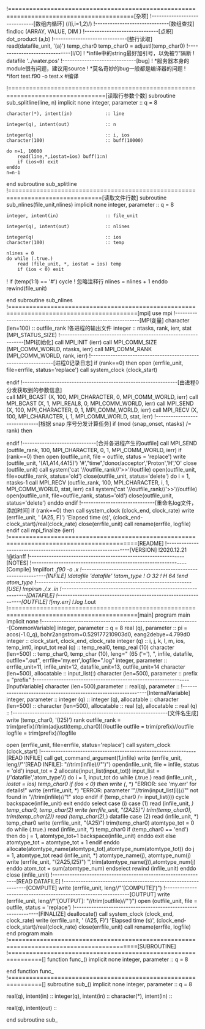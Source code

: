 !=========================================================================================[杂项]
!------------------------------[数组内循环]
(/(i,i=1,2)/)
!------------------------------[数组查找]
findloc (ARRAY, VALUE, DIM )
!------------------------------[点积]
dot_product (a,b)
!------------------------------[整行读取]
read(datafile_unit, '(a)') temp_char0
temp_char0 = adjustl(temp_char0)
!------------------------------[I/O]
!	*infile中的string最好加引号，以免被“/”隔断
!	datafile       '../water.pos'
!------------------------------[bug]
!	*服务器本身的module很有问题，建议用source
!	*莫名奇妙的bug一般都是编译器的问题
!	*ifort test.f90 -o test.x #编译


!=================================================================================[读取行参数个数]
subroutine sub_splitline(line, n)
    implicit none
    integer, parameter                  :: q = 8
    
    character(*), intent(in)            :: line
    
    integer(q), intent(out)             :: n
    
    integer(q)                          :: i, ios
    character(100)                      :: buff(10000)
    
    do n=1, 10000
        read(line,*,iostat=ios) buff(1:n)
        if (ios<0) exit
    enddo
    n=n-1

end subroutine sub_splitline    
!================================================================================[读取文件行数]
subroutine sub_nlines(file_unit,nlines)
    implicit none
    integer, parameter                  :: q = 8
    
    integer, intent(in)                 :: file_unit
    
    integer(q), intent(out)             :: nlines
    
    integer(q)                          :: ios
    character(100)                      :: temp

    nlines = 0
    do while (.true.)
        read (file_unit, *, iostat = ios) temp
        if (ios < 0) exit
!        if (temp(1:1) == '#') cycle    ! 忽略注释行
        nlines = nlines + 1
    enddo
    rewind(file_unit)
    
end subroutine sub_nlines
!==========================================================================================[mpi]
use mpi
!---------------------------------------------------------------[MPI变量]
character (len=100)                 :: outfile_rank !各进程的输出文件
integer                             :: ntasks, rank, ierr, stat (MPI_STATUS_SIZE)
!---------------------------------------------------------------[MPI初始化]
call MPI_INIT (ierr)
call MPI_COMM_SIZE (MPI_COMM_WORLD, ntasks, ierr)
call MPI_COMM_RANK (MPI_COMM_WORLD, rank, ierr)
!---------------------------------------------------------------[进程0记录日志]
if (rank==0) then
    open (errfile_unit, file=errfile, status='replace')
    call system_clock (clock_start)

endif
!---------------------------------------------------------------[由进程0分发获取到的参数信息]    
call MPI_BCAST (X, 100, MPI_CHARACTER, 0, MPI_COMM_WORLD, ierr)
call MPI_BCAST (X, 1, MPI_REAL8, 0, MPI_COMM_WORLD, ierr)
call MPI_SEND (X, 100, MPI_CHARACTER, 0, 1, MPI_COMM_WORLD, ierr)
call MPI_RECV (X, 100, MPI_CHARACTER, i, 1, MPI_COMM_WORLD, stat, ierr)
!------------------------------[根据 snap 序号分发计算任务]
if (mod (snap_onset, ntasks) /= rank) then
    
endif
!------------------------------[合并各进程产生的outfile]
call MPI_SEND (outfile_rank, 100, MPI_CHARACTER, 0, 1, MPI_COMM_WORLD, ierr)
if (rank==0) then
    open (outfile_unit, file = outfile, status = 'replace')
    write (outfile_unit, '(A1,A14,4A15)') '#',"time",'donor/acceptor','Proton','H','O'
    close (outfile_unit)
    call system('cat '//outfile_rank//'>>'//outfile)
    open(outfile_unit, file=outfile_rank, status='old')
    close(outfile_unit, status='delete')
    do i = 1, ntasks-1
        call MPI_RECV (outfile_rank, 100, MPI_CHARACTER, i, 1, MPI_COMM_WORLD, stat, ierr)
        call system('cat '//outfile_rank//'>>'//outfile)
        open(outfile_unit, file=outfile_rank, status='old')
        close(outfile_unit, status='delete')
    enddo
endif
!------------------------------[重命名log文件，添加时间]
if (rank==0) then
    call system_clock (clock_end, clock_rate)
    write (errfile_unit, ' (A25, F)') 'Elapsed time (s)', (clock_end-clock_start)/real(clock_rate)
    close(errfile_unit)
    call rename(errfile, logfile)
endif
call mpi_finalize (ierr)
!==========================================================================================[README]
!---------------------------------------------------------------[VERSION]
!2020.12.21
!@tianff
!---------------------------------------------------------------[NOTES]
!---------------------------------------------------------------[Compile]
!mpiifort *.f90 -o *.x
!---------------------------------------------------------------[INFILE]
!datafile 'datafile'
!atom_type
!    O   32
!    H   64
!end atom_type
!---------------------------------------------------------------[USE]
!mpirun ./*.x *.in
!---------------------------------------------------------------[DATAFILE]
!---------------------------------------------------------------[OUTFILE]
![my.err]
!*.log
!*.out
!==========================================================================================[main]
program main
implicit none
!----------------------------------------------------------------[CommonVariable]
integer, parameter                  :: q = 8
real (q), parameter                 :: pi = acos(-1.0_q), bohr2angstrom=0.529177210903d0, eang2debye=4.799d0
integer                             :: clock_start, clock_end, clock_rate
integer (q)                         :: i, j, k, l, m, ios, temp_int0, input_tot
real (q)                            :: temp_real0, temp_real (10)
character (len=500)                 :: temp_char0, temp_char (10), leng=" (65 ('='), ", infile, datafile, outfile=".out", errfile='my.err',logfile=".log"
integer, parameter                  :: errfile_unit=11, infile_unit=12, datafile_unit=13, outfile_unit=14
character (len=500), allocatable    :: input_list(:)
character (len=500), parameter      :: prefix = "prefix"
!---------------------------------------------------------------[InputVariable]
character (len=500),parameter       :: 
real(q), parameter                  ::
!---------------------------------------------------------------[InternalVariable] 
integer, parameter                  ::
integer (q)                         :: 
integer (q), allocatable            ::
character (len=500)                 ::
character (len=500), allocatable    ::
real (q), allocatable               :: 
real (q)                            ::
!---------------------------------------------------------------[文件名生成]
write (temp_char0, '(I25)') rank
outfile_rank = trim(prefix)//trim(adjustl(temp_char0))//outfile
outfile = trim(prefix)//outfile
logfile = trim(prefix)//logfile

open (errfile_unit, file=errfile, status='replace')
call system_clock (clock_start)
!---------------------------------------------------------------[READ INFILE]
call get_command_argument(1,infile)
write (errfile_unit, leng//"'[READ INFILE]: "//trim(infile)//"')")
open(infile_unit, file = infile, status = 'old')
input_tot = 2
allocate(input_list(input_tot))
input_list = (/'datafile','atom_type'/)
do i = 1, input_tot
do while (.true.)
    read (infile_unit, *, iostat = ios) temp_char0
    if (ios < 0) then
        write (*, *) "ERROR: see 'my.err' for details!"
        write (errfile_unit, *) "ERROR: parameter '"//trim(input_list(i))//"' not found in "//trim(infile)//"!"
        stop
    endif
    if (temp_char0 /= input_list(i)) cycle
    backspace(infile_unit)
    exit
enddo
select case (i)
case (1)
    read (infile_unit, *) temp_char0, temp_char(2)
    write (errfile_unit, "(2A25)") trim(temp_char0), trim(temp_char(2))
    read (temp_char(2),*) datafile
case (2)
    read (infile_unit, *) temp_char0
    write (errfile_unit, "(A25)") trim(temp_char0)
    atomtype_tot = 0
    do while (.true.)
          read (infile_unit, *) temp_char0
          if (temp_char0 == 'end') then
              do j = 1, atomtype_tot+1
                  backspace(infile_unit)
              enddo
              exit
          else
              atomtype_tot = atomtype_tot + 1
          endif
    enddo
    allocate(atomtype_name(atomtype_tot),atomtype_num(atomtype_tot))
    do j = 1, atomtype_tot
        read (infile_unit, *) atomtype_name(j), atomtype_num(j)
        write (errfile_unit, "(2A25,I25)") '',trim(atomtype_name(j)),atomtype_num(j)
    enddo
    atom_tot = sum(atomtype_num)
endselect
rewind (infile_unit)
enddo
close (infile_unit)
!---------------------------------------------------------------[READ DATAFILE]
!---------------------------------------------------------------[COMPUTE]
write (errfile_unit, leng//"'[COMPUTE]')")
!---------------------------------------------------------------[OUTPUT]
write (errfile_unit, leng//"'[OUTPUT]: "//trim(outfile)//"')")
open (outfile_unit, file = outfile, status = 'replace')
!---------------------------------------------------------------[FINALIZE]
deallocate()
call system_clock (clock_end, clock_rate)
write (errfile_unit, ' (A25, F)') 'Elapsed time (s)', (clock_end-clock_start)/real(clock_rate)
close(errfile_unit)
call rename(errfile, logfile)
end program main
!==========================================================================================[SUBROUTINE]
!===============================================================[]
function func_()
implicit none
integer, parameter                  :: q = 8

end function func_
!===============================================================[]
subroutine sub_()
implicit none
integer, parameter                  :: q = 8

real(q), intent(in)                 ::
integer(q), intent(in)              ::
character(*), intent(in)            :: 

real(q), intent(out)                :: 

end subroutine sub_